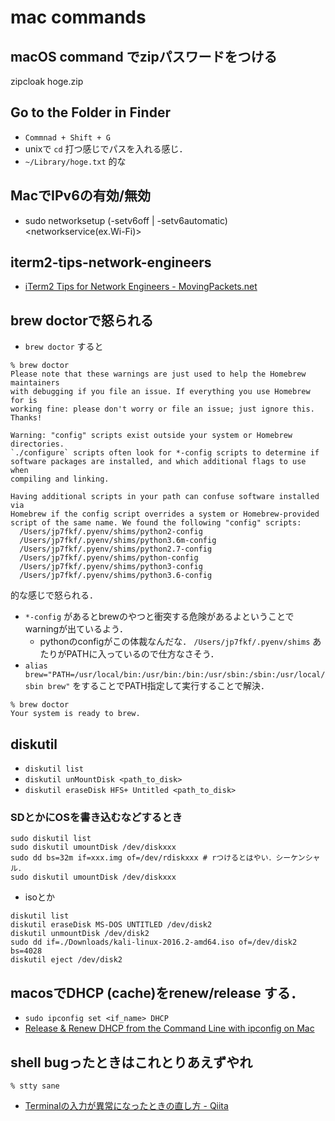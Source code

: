 # mac commands

## macOS command でzipパスワードをつける
zipcloak hoge.zip

## Go to the Folder in Finder
- `Commnad + Shift + G`
- unixで `cd` 打つ感じでパスを入れる感じ．
- `~/Library/hoge.txt` 的な

## MacでIPv6の有効/無効
  - sudo networksetup (-setv6off | -setv6automatic) <networkservice(ex.Wi-Fi)>

## iterm2-tips-network-engineers
- [iTerm2 Tips for Network Engineers - MovingPackets.net](http://movingpackets.net/2014/04/13/iterm2-tips-network-engineers/)

## brew doctorで怒られる
- `brew doctor` すると
```
% brew doctor
Please note that these warnings are just used to help the Homebrew maintainers
with debugging if you file an issue. If everything you use Homebrew for is
working fine: please don't worry or file an issue; just ignore this. Thanks!

Warning: "config" scripts exist outside your system or Homebrew directories.
`./configure` scripts often look for *-config scripts to determine if
software packages are installed, and which additional flags to use when
compiling and linking.

Having additional scripts in your path can confuse software installed via
Homebrew if the config script overrides a system or Homebrew-provided
script of the same name. We found the following "config" scripts:
  /Users/jp7fkf/.pyenv/shims/python2-config
  /Users/jp7fkf/.pyenv/shims/python3.6m-config
  /Users/jp7fkf/.pyenv/shims/python2.7-config
  /Users/jp7fkf/.pyenv/shims/python-config
  /Users/jp7fkf/.pyenv/shims/python3-config
  /Users/jp7fkf/.pyenv/shims/python3.6-config
```
的な感じで怒られる．
- `*-config` があるとbrewのやつと衝突する危険があるよということでwarningが出ているよう．
  - pythonのconfigがこの体裁なんだな． `/Users/jp7fkf/.pyenv/shims` あたりがPATHに入っているので仕方なさそう．
- `alias brew="PATH=/usr/local/bin:/usr/bin:/bin:/usr/sbin:/sbin:/usr/local/sbin brew"` をすることでPATH指定して実行することで解決．
```
% brew doctor
Your system is ready to brew.
```

## diskutil
- `diskutil list`
- `diskutil unMountDisk <path_to_disk>`
- `diskutil eraseDisk HFS+ Untitled <path_to_disk>`

### SDとかにOSを書き込むなどするとき
```
sudo diskutil list
sudo diskutil umountDisk /dev/diskxxx
sudo dd bs=32m if=xxx.img of=/dev/rdiskxxx # rつけるとはやい．シーケンシャル．
sudo diskutil umountDisk /dev/diskxxx
```
- isoとか
```
diskutil list
diskutil eraseDisk MS-DOS UNTITLED /dev/disk2
diskutil unmountDisk /dev/disk2
sudo dd if=./Downloads/kali-linux-2016.2-amd64.iso of=/dev/disk2 bs=4028
diskutil eject /dev/disk2
```

## macosでDHCP (cache)をrenew/release する．
- `sudo ipconfig set <if_name> DHCP`
- [Release & Renew DHCP from the Command Line with ipconfig on Mac](http://osxdaily.com/2015/07/30/release-renew-dhcp-command-line-ipconfig/)

## shell bugったときはこれとりあえずやれ
```
% stty sane
```
- [Terminalの入力が異常になったときの直し方 - Qiita](https://qiita.com/m-sakano/items/7f1afc7eb452a1a57015)